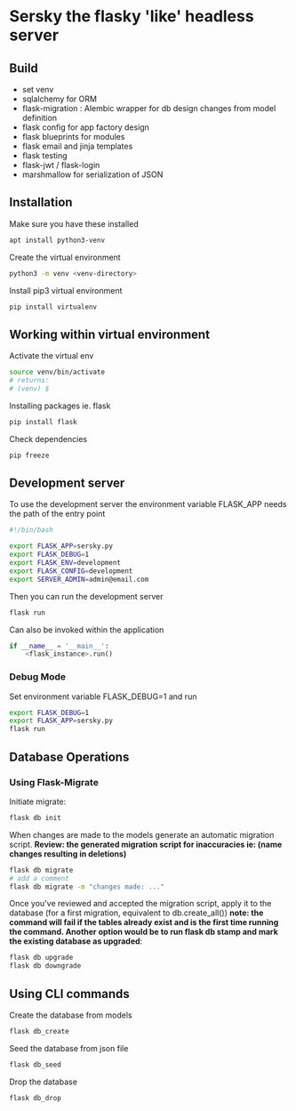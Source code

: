 # Sersky the flasky 'like' headless server

## Build

- set venv
- sqlalchemy for ORM
- flask-migration : Alembic wrapper for db design changes from model definition
- flask config for app factory design
- flask blueprints for modules
- flask email and jinja templates
- flask testing
- flask-jwt / flask-login
- marshmallow for serialization of JSON

## Installation

Make sure you have these installed

```sh
apt install python3-venv
```

Create the virtual environment 

```sh
python3 -m venv <venv-directory>
```

Install pip3 virtual environment

```sh
pip install virtualenv
```

## Working within virtual environment

Activate the virtual env

```sh
source venv/bin/activate
# returns:
# (venv) $
```

Installing packages ie. flask

```sh
pip install flask
```

Check dependencies

```sh
pip freeze
```

## Development server

To use the development server the environment variable FLASK_APP needs the path of the entry point

```sh
#!/bin/bash

export FLASK_APP=sersky.py
export FLASK_DEBUG=1
export FLASK_ENV=development
export FLASK_CONFIG=development
export SERVER_ADMIN=admin@email.com
```

Then you can run the development server

```sh
flask run
```

Can also be invoked within the application

```py
if __name__ = '__main__':
    <flask_instance>.run()
```

### Debug Mode

Set environment variable FLASK_DEBUG=1 and run

```sh
export FLASK_DEBUG=1
export FLASK_APP=sersky.py
flask run
```

## Database Operations

### Using Flask-Migrate

Initiate migrate:

```sh
flask db init
```

When changes are made to the models generate an automatic migration script.
**Review: the generated migration script for inaccuracies ie: (name changes resulting in deletions)**

```sh
flask db migrate
# add a comment
flask db migrate -m "changes made: ..."
```

Once you've reviewed and accepted the migration script, apply it to the database (for a first migration, equivalent to db.create_all())
**note: the command will fail if the tables already exist and is the first time running the command. Another option would be to run flask db stamp and mark the existing database as upgraded**:

```sh
flask db upgrade
flask db downgrade
```

## Using CLI commands

Create the database from models

```sh
flask db_create
```

Seed the database from json file

```sh
flask db_seed
```

Drop the database

```sh
flask db_drop
```
